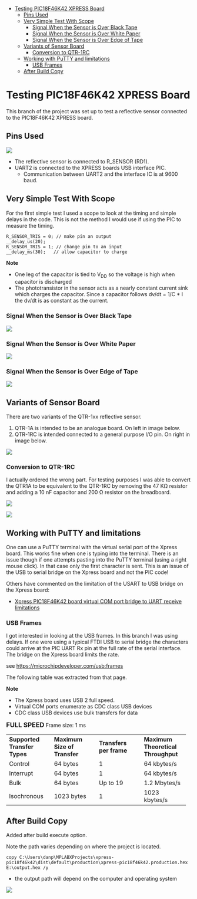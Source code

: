 -   [Testing PIC18F46K42 XPRESS
    Board](#testing-pic18f46k42-xpress-board)
    -   [Pins Used](#pins-used)
    -   [Very Simple Test With Scope](#very-simple-test-with-scope)
        -   [Signal When the Sensor is Over Black
            Tape](#signal-when-the-sensor-is-over-black-tape)
        -   [Signal When the Sensor is Over White
            Paper](#signal-when-the-sensor-is-over-white-paper)
        -   [Signal When the Sensor is Over Edge of
            Tape](#signal-when-the-sensor-is-over-edge-of-tape)
    -   [Variants of Sensor Board](#variants-of-sensor-board)
        -   [Conversion to QTR-1RC](#conversion-to-qtr-1rc)
    -   [Working with PuTTY and
        limitations](#working-with-putty-and-limitations)
        -   [USB Frames](#usb-frames)
    -   [After Build Copy](#after-build-copy)

<!---
use 
pandoc -s --toc -t html5 -c pandocbd.css README.pandoc.md -o index.html

pandoc -s --toc -t gfm README.pandoc.md -o README.md
-->

Testing PIC18F46K42 XPRESS Board
================================

This branch of the project was set up to test a reflective sensor
connected to the PIC18F46K42 XPRESS board.

Pins Used
---------

![](images/pins.png)

-   The reflective sensor is connected to R\_SENSOR (RD1).
-   UART2 is connected to the XPRESS boards USB interface PIC.
    -   Communication between UART2 and the interface IC is at 9600
        baud.

Very Simple Test With Scope
---------------------------

For the first simple test I used a scope to look at the timing and
simple delays in the code. This is not the method I would use if using
the PIC to measure the timing.

    R_SENSOR_TRIS = 0; // make pin an output
    __delay_us(20);
    R_SENSOR_TRIS = 1; // change pin to an input
    __delay_ms(30);   // allow capacitor to charge

**Note**

-   One leg of the capacitor is tied to V<sub>DD</sub> so the voltage is
    high when capacitor is discharged
-   The phototransistor in the sensor acts as a nearly constant current
    sink which charges the capacitor. Since a capacitor follows dv/dt =
    1/C \* I the dv/dt is as constant as the current.

### Signal When the Sensor is Over Black Tape

![](images/sig_tape_centre.jpg)

### Signal When the Sensor is Over White Paper

![](images/sig_white.jpg)

### Signal When the Sensor is Over Edge of Tape

![](images/sig_tape_edge.jpg)

Variants of Sensor Board
------------------------

There are two variants of the QTR-1xx reflective sensor.

1.  QTR-1A is intended to be an analogue board. On left in image below.
2.  QTR-1RC is intended connected to a general purpose I/O pin. On right
    in image below.

![](images/compare-ccts.png)

### Conversion to QTR-1RC

I actually ordered the wrong part. For testing purposes I was able to
convert the QTR1A to be equivalent to the QTR-1RC by removing the 47 KΩ
resistor and adding a 10 nF capacitor and 200 Ω resistor on the
breadboard.

![](images/sensor_cct.jpg)

![](images/sensor_tape.jpg)

Working with PuTTY and limitations
----------------------------------

One can use a PuTTY terminal with the virtual serial port of the Xpress
board. This works fine when one is typing into the terminal. There is an
issue though if one attempts pasting into the PuTTY terminal (using a
right mouse click). In that case only the first character is sent. This
is an issue of the USB to serial bridge on the Xpress board and not the
PIC code!

Others have commented on the limitation of the USART to USB bridge on
the Xpress board:

-   [Xpress PIC18F46K42 board virtual COM port bridge to UART receive
    limitations](https://www.microchip.com/forums/m1097510.aspx)

### USB Frames

I got interested in looking at the USB frames. In this branch I was
using delays. If one were using a typical FTDI USB to serial bridge the
characters could arrive at the PIC UART Rx pin at the full rate of the
serial interface. The bridge on the Xpress board limits the rate.

see <https://microchipdeveloper.com/usb:frames>

The following table was extracted from that page.

**Note**

-   The Xpress board uses USB 2 full speed.
-   Virtual COM ports enumerate as CDC class USB devices
-   CDC class USB devices use bulk transfers for data

<span style="font-size:125%;">**FULL SPEED**</span> <span
style="white-space: pre-wrap;"></span>Frame size: 1 ms  

<table style="width:97%;">
<colgroup>
<col style="width: 24%" />
<col style="width: 24%" />
<col style="width: 24%" />
<col style="width: 24%" />
</colgroup>
<tbody>
<tr class="odd">
<td style="text-align: left;"><strong>Supported<br />
Transfer<br />
Types</strong></td>
<td style="text-align: left;"><strong>Maximum<br />
Size of<br />
Transfer</strong></td>
<td style="text-align: left;"><strong>Transfers<br />
per frame</strong></td>
<td style="text-align: left;"><strong>Maximum<br />
Theoretical<br />
Throughput</strong></td>
</tr>
<tr class="even">
<td style="text-align: left;">Control</td>
<td style="text-align: left;">64 bytes</td>
<td style="text-align: left;">1</td>
<td style="text-align: left;">64 kbytes/s</td>
</tr>
<tr class="odd">
<td style="text-align: left;">Interrupt</td>
<td style="text-align: left;">64 bytes</td>
<td style="text-align: left;">1</td>
<td style="text-align: left;">64 kbytes/s</td>
</tr>
<tr class="even">
<td style="text-align: left;">Bulk</td>
<td style="text-align: left;">64 bytes</td>
<td style="text-align: left;">Up to 19</td>
<td style="text-align: left;">1.2 Mbytes/s</td>
</tr>
<tr class="odd">
<td style="text-align: left;">Isochronous</td>
<td style="text-align: left;">1023 bytes</td>
<td style="text-align: left;">1</td>
<td style="text-align: left;">1023 kbytes/s</td>
</tr>
</tbody>
</table>

After Build Copy
----------------

Added after build execute option.

Note the path varies depending on where the project is located.

    copy C:\Users\danp\MPLABXProjects\xpress-pic18f46k42\dist\default\production\xpress-pic18f46k42.production.hex E:\output.hex /y

-   the output path will depend on the computer and operating system

![](images/after-build.png)
